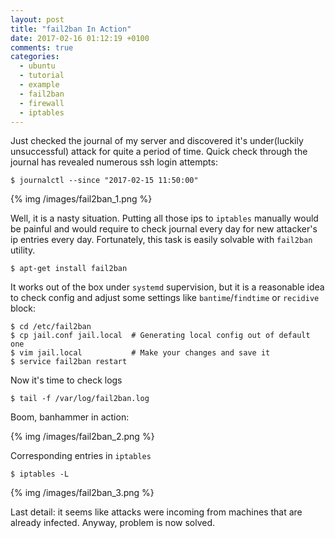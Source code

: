```yaml
---
layout: post
title: "fail2ban In Action"
date: 2017-02-16 01:12:19 +0100
comments: true
categories:
  - ubuntu
  - tutorial
  - example
  - fail2ban
  - firewall
  - iptables
---
```


Just checked the journal of my server and discovered it's under(luckily unsuccessful) attack for quite a period of time. Quick check through the journal has revealed numerous ssh login attempts:

<!-- more -->

```
$ journalctl --since "2017-02-15 11:50:00"
```

{% img /images/fail2ban_1.png %}

Well, it is a nasty situation. Putting all those ips to `iptables` manually would be painful and would require to check journal every day for new attacker's ip entries every day. Fortunately, this task is easily solvable with `fail2ban` utility.

```
$ apt-get install fail2ban
```

It works out of the box under `systemd` supervision, but it is a reasonable idea to check config and adjust some settings like `bantime`/`findtime` or `recidive` block:

```
$ cd /etc/fail2ban
$ cp jail.conf jail.local  # Generating local config out of default one
$ vim jail.local           # Make your changes and save it
$ service fail2ban restart
```

Now it's time to check logs

```
$ tail -f /var/log/fail2ban.log
```

Boom, banhammer in action:

{% img /images/fail2ban_2.png %}

Corresponding entries in `iptables`

```
$ iptables -L
```

{% img /images/fail2ban_3.png %}

Last detail: it seems like attacks were incoming from machines that are already infected. Anyway, problem is now solved.
